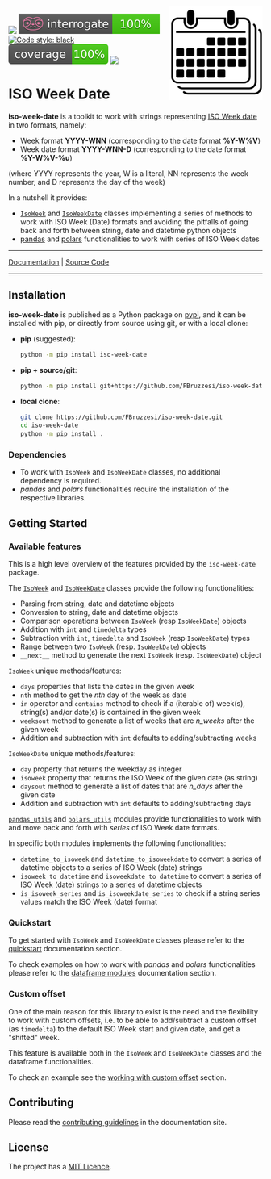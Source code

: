 <img src="docs/img/iso-week-date-logo.svg" width=185 height=185 align="right">

![](https://img.shields.io/github/license/FBruzzesi/iso-week)
<img src ="docs/img/interrogate-shield.svg">
[![Code style: black](https://img.shields.io/badge/code%20style-black-000000.svg)](https://github.com/psf/black)
<img src="docs/img/coverage.svg">
<img src="https://img.shields.io/pypi/pyversions/iso-week-date">

# ISO Week Date

**iso-week-date** is a toolkit to work with strings representing [ISO Week date](https://en.wikipedia.org/wiki/ISO_week_date) in two formats, namely:

- Week format **YYYY-WNN** (corresponding to the date format **%Y-W%V**)
- Week date format **YYYY-WNN-D** (corresponding to the date format **%Y-W%V-%u**)

(where YYYY represents the year, W is a literal, NN represents the week number, and D represents the day of the week)

In a nutshell it provides:

- [`IsoWeek`](https://fbruzzesi.github.io/iso-week-date/api/isoweek) and [`IsoWeekDate`](https://fbruzzesi.github.io/iso-week-date/api/isoweekdate) classes implementing a series of methods to work with ISO Week (Date) formats and avoiding the pitfalls of going back and forth between string, date and datetime python objects
- [pandas](https://fbruzzesi.github.io/iso-week-date/api/pandas) and [polars](https://fbruzzesi.github.io/iso-week-date/api/polars) functionalities to work with series of ISO Week dates

---

[Documentation](https://fbruzzesi.github.io/iso-week-date) | [Source Code](https://github.com/fbruzzesi/iso-week-date)

---

## Installation

**iso-week-date** is published as a Python package on [pypi](https://pypi.org/project/iso-week-date/), and it can be installed with pip, or directly from source using git, or with a local clone:

- **pip** (suggested):

    ```bash
    python -m pip install iso-week-date
    ```

- **pip + source/git**:

    ```bash
    python -m pip install git+https://github.com/FBruzzesi/iso-week-date.git
    ```

- **local clone**:

    ```bash
    git clone https://github.com/FBruzzesi/iso-week-date.git
    cd iso-week-date
    python -m pip install .
    ```

### Dependencies

- To work with `IsoWeek` and `IsoWeekDate` classes, no additional dependency is required.
- _pandas_ and _polars_ functionalities require the installation of the respective libraries.

## Getting Started

### Available features

This is a high level overview of the features provided by the `iso-week-date` package.

The [`IsoWeek`](https://fbruzzesi.github.io/iso-week-date/api/isoweek) and [`IsoWeekDate`](https://fbruzzesi.github.io/iso-week-date/api/isoweekdate) classes provide the following functionalities:

- Parsing from string, date and datetime objects
- Conversion to string, date and datetime objects
- Comparison operations between `IsoWeek` (resp `IsoWeekDate`) objects
- Addition with `int` and `timedelta` types
- Subtraction with `int`, `timedelta` and `IsoWeek` (resp `IsoWeekDate`) types
- Range between two `IsoWeek` (resp. `IsoWeekDate`) objects
- `__next__` method to generate the next `IsoWeek` (resp. `IsoWeekDate`) object

`IsoWeek` unique methods/features:

- `days` properties that lists the dates in the given week
- `nth` method to get the _nth_ day of the week as date
- `in` operator and `contains` method to check if a (iterable of) week(s), string(s) and/or date(s) is contained in the given week
- `weeksout` method to generate a list of weeks that are _n\_weeks_ after the given week
- Addition and subtraction with `int` defaults to adding/subtracting weeks

`IsoWeekDate` unique methods/features:

- `day` property that returns the weekday as integer
- `isoweek` property that returns the ISO Week of the given date (as string)
- `daysout` method to generate a list of dates that are _n\_days_ after the given date
- Addition and subtraction with `int` defaults to adding/subtracting days

[`pandas_utils`](https://fbruzzesi.github.io/iso-week-date/api/pandas) and [`polars_utils`](https://fbruzzesi.github.io/iso-week-date/api/polars) modules provide functionalities to work with and move back and forth with _series_ of ISO Week date formats.

In specific both modules implements the following functionalities:

- `datetime_to_isoweek` and `datetime_to_isoweekdate` to convert a series of datetime objects to a series of ISO Week (date) strings
- `isoweek_to_datetime` and `isoweekdate_to_datetime` to convert a series of ISO Week (date) strings to a series of datetime objects
- `is_isoweek_series` and `is_isoweekdate_series` to check if a string series values match the ISO Week (date) format

### Quickstart

To get started with `IsoWeek` and `IsoWeekDate` classes please refer to the [quickstart](https://fbruzzesi.github.io/getting-started/quickstart) documentation section.

To check examples on how to work with _pandas_ and _polars_ functionalities please refer to the [dataframe modules](https://fbruzzesi.github.io/getting-started/dataframe-modules) documentation section.

### Custom offset

One of the main reason for this library to exist is the need and the flexibility to work with custom offsets, i.e. to be able to add/subtract a custom offset (as `timedelta`) to the default ISO Week start and given date, and get a "shifted" week.

This feature is available both in the `IsoWeek` and `IsoWeekDate` classes and the dataframe functionalities.

To check an example see the [working with custom offset](https://fbruzzesi.github.io/iso-week-date/getting-started/quickstart/#working-with-custom-offset) section.

## Contributing

Please read the [contributing guidelines](https://fbruzzesi.github.io/iso-week-date/contribute) in the documentation site.

## License

The project has a [MIT Licence](https://github.com/FBruzzesi/iso-week-date/blob/main/LICENSE).
